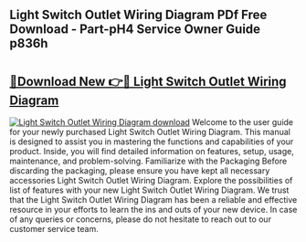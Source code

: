 ## Light Switch Outlet Wiring Diagram PDf Free Download - Part-pH4 Service Owner Guide p836h

# <h2><a href="http://dft0ti.blite.top/?on=Light+Switch+Outlet+Wiring+Diagram">🔗Download New 👉🔴 Light Switch Outlet Wiring Diagram</a></h2>

[![Light Switch Outlet Wiring Diagram download](https://i.imgur.com/lujVjoI.png)](http://dft0ti.blite.top/?on=Light+Switch+Outlet+Wiring+Diagram)
Welcome to the user guide for your newly purchased Light Switch Outlet Wiring Diagram. This manual is designed to assist you in mastering the functions and capabilities of your product. Inside, you will find detailed information on features, setup, usage, maintenance, and problem-solving. Familiarize with the Packaging Before discarding the packaging, please ensure you have kept all necessary accessories Light Switch Outlet Wiring Diagram. Explore the possibilities of list of features with your new Light Switch Outlet Wiring Diagram. We trust that the Light Switch Outlet Wiring Diagram has been a reliable and effective resource in your efforts to learn the ins and outs of your new device. In case of any queries or concerns, please do not hesitate to reach out to our customer service team.
